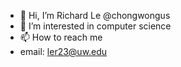 - 👋 Hi, I’m Richard Le @chongwongus
- 👀 I’m interested in computer science
- 📫 How to reach me
- email: ler23@uw.edu

<!---
chongwongus/chongwongus is a ✨ special ✨ repository because its `README.md` (this file) appears on your GitHub profile.
You can click the Preview link to take a look at your changes.
--->

